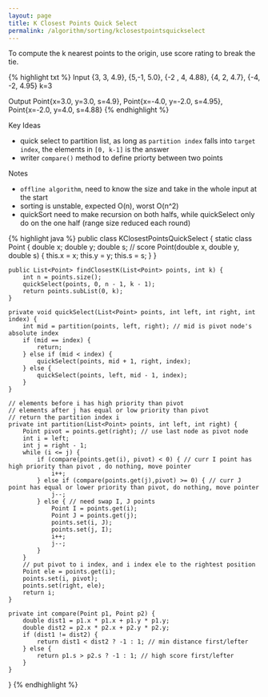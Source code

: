```yaml
---
layout: page
title: K Closest Points Quick Select
permalink: /algorithm/sorting/kclosestpointsquickselect
---
```

To compute the k nearest points to the origin, use score rating to break the tie.

{% highlight txt %}
Input
{3, 3, 4.9}, {5,-1, 5.0}, {-2 , 4, 4.88}, {4, 2, 4.7}, {-4, -2, 4.95}
k=3

Output
Point{x=3.0, y=3.0, s=4.9}, Point{x=-4.0, y=-2.0, s=4.95}, Point{x=-2.0, y=4.0, s=4.88}
{% endhighlight %}

Key Ideas
- quick select to partition list, as long as `partition index` falls into `target index`, the elements in `[0, k-1]` is the answer  
- writer `compare()` method to define priorty between two points  

Notes
- `offline algorithm`, need to know the size and take in the whole input at the start
- sorting is unstable, expected O(n), worst O(n^2)
- quickSort need to make recursion on both halfs, while quickSelect only do on the one half (range size reduced each round)

{% highlight java %}
public class KClosestPointsQuickSelect {
    static class Point {
        double x;
        double y;
        double s; // score
        Point(double x, double y, double s) {
            this.x = x;
            this.y = y;
            this.s = s;
        }
    }

    public List<Point> findClosestK(List<Point> points, int k) {
        int n = points.size();
        quickSelect(points, 0, n - 1, k - 1);
        return points.subList(0, k);
    }

    private void quickSelect(List<Point> points, int left, int right, int index) {
        int mid = partition(points, left, right); // mid is pivot node's absolute index
        if (mid == index) {
            return;
        } else if (mid < index) {
            quickSelect(points, mid + 1, right, index);
        } else {
            quickSelect(points, left, mid - 1, index);
        }
    }

    // elements before i has high priority than pivot
    // elements after j has equal or low priority than pivot
    // return the partition index i
    private int partition(List<Point> points, int left, int right) {
        Point pivot = points.get(right); // use last node as pivot node
        int i = left;
        int j = right - 1;
        while (i <= j) {
            if (compare(points.get(i), pivot) < 0) { // curr I point has high priority than pivot , do nothing, move pointer
                i++;
            } else if (compare(points.get(j),pivot) >= 0) { // curr J point has equal or lower priority than pivot, do nothing, move pointer
                j--;
            } else { // need swap I, J points
                Point I = points.get(i);
                Point J = points.get(j);
                points.set(i, J);
                points.set(j, I);
                i++;
                j--;
            }
        }
        // put pivot to i index, and i index ele to the rightest position
        Point ele = points.get(i);
        points.set(i, pivot);
        points.set(right, ele);
        return i;
    }

    private int compare(Point p1, Point p2) {
        double dist1 = p1.x * p1.x + p1.y * p1.y;
        double dist2 = p2.x * p2.x + p2.y * p2.y;
        if (dist1 != dist2) {
            return dist1 < dist2 ? -1 : 1; // min distance first/lefter
        } else {
            return p1.s > p2.s ? -1 : 1; // high score first/lefter
        }
    }
}
{% endhighlight %}
